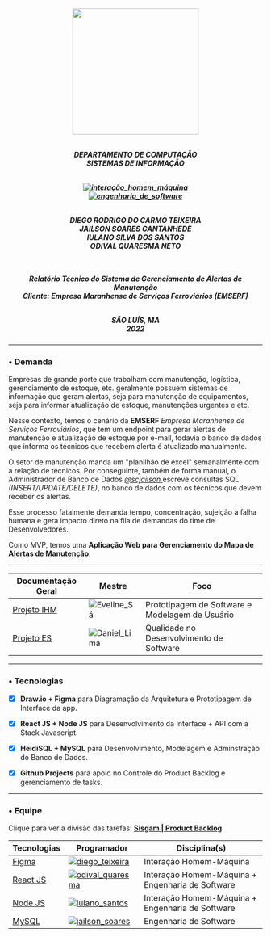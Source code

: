 <h5 align="center">
</br>
<img src="https://user-images.githubusercontent.com/40738499/168456236-ce8aac11-ddb7-4dbb-a540-00c39e10927b.png" width="250px" />
</br></br>

DEPARTAMENTO DE COMPUTAÇÃO</br>
SISTEMAS DE INFORMAÇÃO</br>
</br>

[![interação_homem_máquina](https://img.shields.io/badge/Interação_Homem_Máquina-Profa%20Eveline%20Sá-blue.svg)](url)</br>
[![engenharia_de_software](https://img.shields.io/badge/Engenharia_de_Software-Prof%20Daniel%20Lima%20Jr-blue.svg)](url)</br>
</br>

DIEGO RODRIGO DO CARMO TEIXEIRA</br>
JAILSON SOARES CANTANHEDE</br>
IULANO SILVA DOS SANTOS</br>
ODIVAL QUARESMA NETO</br>
</br></br>

Relatório Técnico do Sistema de Gerenciamento de Alertas de Manutenção</br>
Cliente: Empresa Maranhense de Serviços Ferroviários (EMSERF)</br>
</br>


SÃO LUÍS, MA </br>
2022
</h5>

---

### • Demanda

Empresas de grande porte que trabalham com manutenção, logística, gerenciamento de estoque, etc. geralmente possuem sistemas de informação que geram alertas, seja para manutenção de equipamentos, seja para informar atualização de estoque, manutenções urgentes e etc.

Nesse contexto, temos o cenário da **EMSERF** *Empresa Maranhense de Serviços Ferroviários*, que tem um endpoint para gerar alertas de manutenção e atualização de estoque por e-mail, todavia o banco de dados que informa os técnicos que recebem alerta é atualizado manualmente. 

O setor de manutenção manda um "planilhão de excel" semanalmente com a relação de técnicos. Por conseguinte, também de forma manual, o Administrador de Banco de Dados <a href="https://github.com/scjailson"> *@scjailson* </a> escreve consultas SQL *(INSERT/UPDATE/DELETE)*, no banco de dados com os técnicos que devem receber os alertas. 

Esse processo fatalmente demanda tempo, concentração, sujeição à falha humana e gera impacto direto na fila de demandas do time de Desenvolvedores.

Como MVP, temos uma **Aplicação Web para Gerenciamento do Mapa de Alertas de Manutenção**.

---

| Documentação Geral | Mestre | Foco |
| ----------- | ---------------------- | ------------------------- |
| <a href="https://github.com/yullano90/EMSERF_Service_Map_Manager/blob/main/Documenta%C3%A7%C3%A3o/1.%20Project_IHC.md"> Projeto IHM </a> | ![Eveline_Sá](https://img.shields.io/badge/Eveline_Sá-IHM-yellow.svg) | Prototipagem de Software e Modelagem de Usuário |
| <a href="https://github.com/yullano90/EMSERF_Service_Map_Manager/blob/main/Documenta%C3%A7%C3%A3o/2.%20Project_ES.md"> Projeto ES </a> | ![Daniel_Lima](https://img.shields.io/badge/Daniel_Lima-ES-yellow.svg)  | Qualidade no Desenvolvimento de Software  |


---


### • Tecnologias

- [x] **Draw.io + Figma** para Diagramação da Arquitetura e Prototipagem de Interface da app.

- [x] **React JS + Node JS** para Desenvolvimento da Interface + API com a Stack Javascript.

- [x] **HeidiSQL + MySQL** para Desenvolvimento, Modelagem e Adminstração do Banco de Dados.

- [x] **Github Projects** para apoio no Controle do Product Backlog e gerenciamento de tasks.

---

### • Equipe

Clique para ver a divisão das tarefas: <a href="https://github.com/yullano90/emserf_service_map_manager/projects/1?fullscreen=true"> **Sisgam | Product Backlog** </a>

| Tecnologias |Programador| Disciplina(s)|
| ----------------- | -------- | ----------------- |
|<a href="https://www.figma.com/"> Figma </a>|<a href="https://github.com/DiegoRodrig0"> [![diego_teixeira](https://img.shields.io/badge/Diego_Teixeira-Prototyping-orange.svg)](https://github.com/DiegoRodrig0) </a> | Interação Homem-Máquina |
|<a href="https://reactjs.org/docs/hello-world.html"> React JS </a>|<a href="https://github.com/odivalq"> [![odival_quaresma](https://img.shields.io/badge/Odival_Quaresma-Frontend-orange.svg)](https://github.com/odivalq) </a>| Interação Homem-Máquina + Engenharia de Software|
|<a href="https://nodejs.org/en/"> Node JS </a>|<a href="https://github.com/yullano90"> [![iulano_santos](https://img.shields.io/badge/Iulano_Santos-Backend-orange.svg)](https://github.com/yullano90) </a>| Interação Homem-Máquina + Engenharia de Software |
|<a href="https://www.mysql.com/"> MySQL </a>|<a href="https://github.com/scjailson"> [![jailson_soares](https://img.shields.io/badge/Jailson_Soares-Database-orange.svg)](https://github.com/scjailson) </a>| Engenharia de Software |

